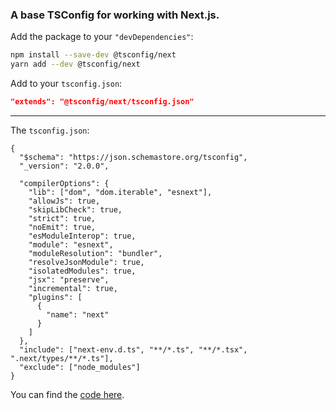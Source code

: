 ### A base TSConfig for working with Next.js.

Add the package to your `"devDependencies"`:

```sh
npm install --save-dev @tsconfig/next
yarn add --dev @tsconfig/next
```

Add to your `tsconfig.json`:

```json
"extends": "@tsconfig/next/tsconfig.json"
```

---

The `tsconfig.json`: 

```jsonc
{
  "$schema": "https://json.schemastore.org/tsconfig",
  "_version": "2.0.0",

  "compilerOptions": {
    "lib": ["dom", "dom.iterable", "esnext"],
    "allowJs": true,
    "skipLibCheck": true,
    "strict": true,
    "noEmit": true,
    "esModuleInterop": true,
    "module": "esnext",
    "moduleResolution": "bundler",
    "resolveJsonModule": true,
    "isolatedModules": true,
    "jsx": "preserve",
    "incremental": true,
    "plugins": [
      {
        "name": "next"
      }
    ]
  },
  "include": ["next-env.d.ts", "**/*.ts", "**/*.tsx", ".next/types/**/*.ts"],
  "exclude": ["node_modules"]
}

```

You can find the [code here](https://github.com/tsconfig/bases/blob/master/bases/next.json).
